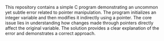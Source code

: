 This repository contains a simple C program demonstrating an uncommon yet subtle error related to pointer manipulation. The program initializes an integer variable and then modifies it indirectly using a pointer.  The core issue lies in understanding how changes made through pointers directly affect the original variable.  The solution provides a clear explanation of the error and demonstrates a correct approach.